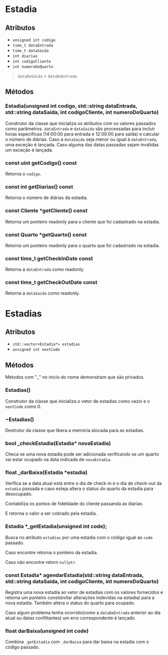 # Estadia

## Atributos

- `unsigned int codigo`
- `time_t dataEntrada`
- `time_t dataSaida`
- `int diarias`
- `int codigoCliente`
- `int numeroDoQuarto`

> `dataDeSaida` > `dataDeEntrada`

## Métodos

### Estadia(unsigned int codigo, std::string dataEntrada, std::string dataSaida, int codigoCliente, int numeroDoQuarto)

Construtor da classe que inicializa os atributos com os valores passados como parâmetros. `dataEntrada` e `dataSaida` são processadas para incluir horas específicas (14:00:00 para entrada e 12:00:00 para saída) e calcular o número de diárias.
Caso a `dataSaida` seja menor ou igual à `dataEntrada`, uma exceção é lançada.
Caso alguma das datas passadas sejam inválidas um exceção é lançada.

### const uint getCodigo() const

Retorna o `codigo`.

### const int getDiarias() const

Retorna o número de diárias da estadia.

### const Cliente *getCliente() const

Retorna um ponteiro readonly para o cliente que foi cadastrado na estadia.

### const Quarto *getQuarto() const

Retorna um ponteiro readonly para o quarto que foi cadastrado na estadia.

### const time_t getCheckInDate const

Retorna a `dataEntrada` como readonly.

### const time_t getCheckOutDate const

Retorna a `dataSaida` como readonly.

# Estadias

## Atributos

- `std::vector<Estadia*> estadias`
- `unsigned int nextCode`

## Métodos

Métodos com "_" no inicio do nome demonstram que são privados.

### Estadias()

Construtor da classe que inicializa o vetor de estadias como vazio e o `nextCode` como 0.

### ~Estadias()

Destrutor da classe que libera a memória alocada para as estadias.

### bool _checkEstadia(Estadia* novaEstadia)

Checa se uma nova estadia pode ser adicionada verificando se um quarto vai estar ocupado na data indicada de `novaEstadia`.

### float _darBaixa(Estadia *estadia)

Verifica se a data atual está entre o dia de check-in e o dia de check-out da `estadia` passada e caso esteja altera o status do quarto da estadia para desocupado.

Contabiliza os pontos de fidelidade do cliente passanda as diarias.

E retorna o valor a ser cobrado pela estadia.

### Estadia *_getEstadia(unsigned int code);

Busca no atributo `estadias` por uma estadia com o código igual ao `code` passado.

Caso encontre retorna o ponteiro da estadia.

Caso não encontre retorn `nullptr`.

### const Estadia* agendarEstadia(std::string dataEntrada, std::string dataSaida, int codigoCliente, int numeroDoQuarto)

Registra uma nova estadia ao vetor de estadias com os valores fornecidos e retorna um ponteiro const(evitar alterações indevidas na estadia) para a nova estadia. Também altera o status do quarto para ocupado.

Caso algum problema tenha ocorrido(como a `dataDeEntrada` anterior ao dia atual ou datas conflitantes) um erro correspondente é lançado.

### float darBaixa(unsigned int code)

Combina `_getEstadia` com `_darBaixa` para dar baixa na estadia com o código passado.